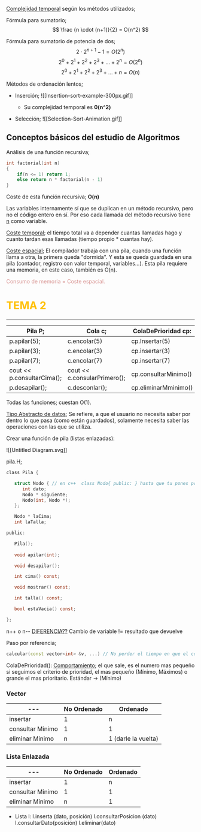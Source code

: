  <u>Complejidad temporal</u> según los métodos utilizados;

Fórmula para sumatorio;
	$$ \frac {n \cdot (n+1)}{2} = O(n^2) $$

Fórmula para sumatorio de potencia de dos;
	$$ 2 \cdot 2^{n+1} - 1 = O(2^n) $$
	$$2^0 + 2^1 + 2^2 + 2^3 + ... +2^n = O(2^n) $$
	$$2^0 + 2^1 + 2^2 + 2^3 + ... +n = O(n) $$
 

Métodos de ordenación lentos;

- Inserción;
	![[Insertion-sort-example-300px.gif]]
	- Su complejidad temporal es **0(n^2)**

- Selección;
	 ![[Selection-Sort-Animation.gif]]	

## Conceptos básicos del estudio de Algoritmos

Análisis de una función recursiva;
```c++
int factorial(int n)
{
	if(n <= 1) return 1;
	else return n * factorial(n - 1)
}
```

Coste de esta función recursiva; **O(n)**

Las variables internamente sí que se duplican en un método recursivo, pero no el código entero en sí. Por eso cada llamada del método recursivo tiene <u>n</u> como variable.

<u>Coste temporal</u>; el tiempo total va a depender cuantas llamadas hago y cuanto tardan esas llamadas (tiempo propio * cuantas hay).  

<u>Coste espacial</u>; El compilador trabaja con una pila, cuando una función llama a otra, la primera queda "dormida". Y esta se queda guardada en una pila (contador, registro con valor temporal, variables...). Esta pila requiere una memoria, en este caso, también es O(n). 

<font color="#d99694">Consumo de memoria = Coste espacial. </font>



# <font color="#ffc000">TEMA 2</font>
---

| Pila P;                    | Cola c;                      | ColaDePrioridad cp:  |
| -------------------------- | ---------------------------- | -------------------- |
| p.apilar(5);               | c.encolar(5)                 | cp.Insertar(5)       |
| p.apilar(3);               | c.encolar(3)                 | cp.insertar(3)       |
| p.apilar(7);               | c.encolar(7)                 | cp.insertar(7)       |
| cout << p.consultarCima(); | cout << c.consularPrimero(); | cp.consultarMinimo() |
| p.desapilar();             | c.desconlar();               | cp.eliminarMminimo() |


Todas las funciones; cuestan O(1).

<u>Tipo Abstracto de datos</u>; Se refiere, a que el usuario no necesita saber por dentro lo que pasa (como están guardados), solamente necesita saber las operaciones con las que se utiliza.

Crear una función de pila (listas enlazadas):

![[Untitled Diagram.svg]]



pila.H;
```c
class Pila {

   struct Nodo { // en c++  class Nodo{ public: } hasta que tu pones priv.0
      int dato;
      Nodo * siguiente;
      Nodo(int, Nodo *);
   };

   Nodo * laCima;
   int laTalla;

public:

   Pila();
  
   void apilar(int);

   void desapilar();

   int cima() const;

   void mostrar() const;

   int talla() const;

   bool estaVacia() const;

};
```


n++ o n-- <u>DIFERENCIA??</u>
	Cambio de variable != resultado que devuelve


Paso por referencia;
```c++
calcular(const vector<int> &v, ...) // No perder el tiempo en que el compilador cree una copia. Genera el dato como referencia.
```


ColaDePrioridad(): 
	<u>Comportamiento</u>; el que sale, es el numero mas pequeño si seguimos el criterio de prioridad, el mas pequeño (Mínimo, Máximos) o grande el mas prioritario. 
	Estándar → (Mínimo) 



### Vector

| ---              | No Ordenado | Ordenado            |
| ---------------- | ----------- | ------------------- |
| insertar         | 1           | n                   |
| consultar Minimo | 1           | 1                   |
| eliminar Minimo  | n           | 1 (darle la vuelta) |
### Lista Enlazada
| ---              | No Ordenado | Ordenado |
| ---------------- | ----------- | -------- |
| insertar         |        1    |   n       |
| consultar Minimo |        1    |    1      |
| eliminar Mínimo  |        n     |    1             |

- Lista l:
	l.inserta (dato, posición)
	l.consultarPosicion (dato)
	l.consultarDato(posición)
	l.eliminar(dato)